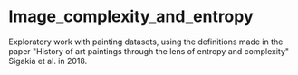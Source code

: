 # Image_complexity_and_entropy
Exploratory work with painting datasets, using the definitions made in the paper "History of art paintings through the lens of entropy and complexity"  Sigakia et al. in 2018. 

